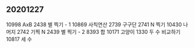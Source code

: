 ## 20201227
10998 AxB
2438 별 찍기 - 1
10869 사칙연산
2739 구구단
2741 N 찍기
10430 나머지
2742 기찍 N
2439 별 찍기 - 2
8393 합
10171 고양이
1330 두 수 비교하기
10817 세 수
